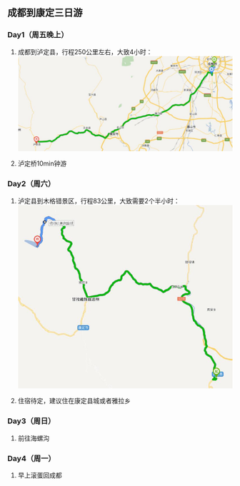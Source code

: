 ## 成都到康定三日游

### Day1（周五晚上）
1. 成都到泸定县，行程250公里左右，大致4小时：
![第一天行程](/Image/KD_Day1.jpg)

2. 泸定桥10min钟游

### Day2（周六）
1. 泸定县到木格错景区，行程83公里，大致需要2个半小时：
![第二天行程](/Image/KD_Day2.jpg)

2. 住宿待定，建议住在康定县城或者雅拉乡

### Day3（周日）
1. 前往海螺沟

### Day4（周一）
1. 早上滚蛋回成都
